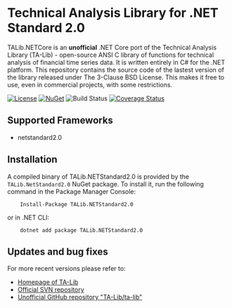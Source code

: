 # Technical Analysis Library for .NET Standard 2.0

TALib.NETCore is an **unofficial** .NET Core port of the Technical Analysis Library (TA-Lib) - open-source ANSI C library of functions for technical analysis of financial time series data. It is written entirely in C# for the .NET platform. This repository contains the source code of the lastest version of the library released under The 3-Clause BSD License. This makes it free to use, even in commercial projects, with some restrictions.

[![License](https://img.shields.io/github/license/hmG3/TA-Lib.NETCore?logo=open-source-initiative)](https://opensource.org/licenses/LGPL-3.0)
[![NuGet](https://img.shields.io/nuget/v/TALib.NETCore.svg?logo=nuget)](https://nuget.org/packages/TALib.NETCore)
![Build Status](https://github.com/DamianManelski/TA-Lib.NETCore/workflows/.NET%20Core/badge.svg)
[![Coverage Status](https://app.codecov.io/gh/DamianManelski/TA-Lib.NetStandard2.0/branch/master/graph/badge.svg)](https://codecov.io/gh/DamianManelski/TA-Lib.NetStandard2.0)

## Supported Frameworks

- netstandard2.0

## Installation

A compiled binary of TALib.NETStandard2.0 is provided by the `TALib.NetStandard2.0` NuGet package. To install it, run the following command in the Package Manager Console:

```shell
    Install-Package TALib.NETStandard2.0
```

or in .NET CLI:

```shell
    dotnet add package TALib.NETStandard2.0
```

## Updates and bug fixes

For more recent versions please refer to:

- [Homepage of TA-Lib](https://ta-lib.org/)
- [Official SVN repository](https://svn.code.sf.net/p/ta-lib/code/trunk/ta-lib/c/)
- [Unofficial GitHub repository "TA-Lib/ta-lib"](https://github.com/TA-Lib/ta-lib)
